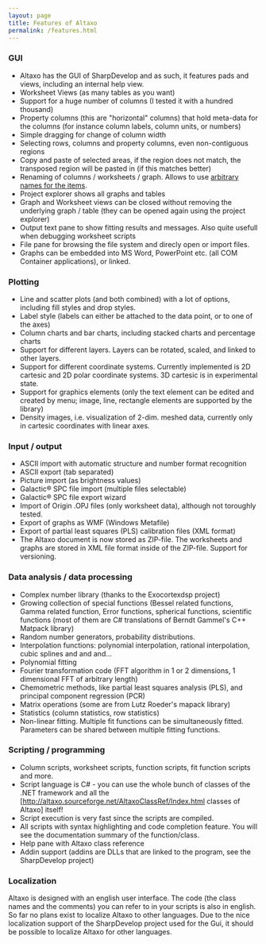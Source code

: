 ```yaml
---
layout: page
title: Features of Altaxo
permalink: /features.html
---
```


### GUI 
* Altaxo has the GUI of SharpDevelop and as such, it features pads and views, including an internal help view.
* Worksheet Views (as many tables as you want)
* Support for a huge number of columns (I tested it with a hundred thousand)
* Property columns (this are "horizontal" columns) that hold meta-data for the columns (for instance column labels, column units, or numbers)
* Simple dragging for change of column width
* Selecting rows, columns and property columns, even non-contiguous regions
* Copy and paste of selected areas, if the region does not match, the transposed region will be pasted in (if this matches better)
* Renaming of columns / worksheets / graph. Allows to use [arbitrary names for the items](http://altaxo.sourceforge.net/AltaxoClassRef/html/2783FED4411F72EE01B8906649201D84.htm).
* Project explorer shows all graphs and tables
* Graph and Worksheet views can be closed without removing the underlying graph / table (they can be opened again using the project explorer)
* Output text pane to show fitting results and messages. Also quite usefull when debugging worksheet scripts
* File pane for browsing the file system and direcly open or import files.
* Graphs can be embedded into MS Word, PowerPoint etc. (all COM Container applications), or linked.

### Plotting 
* Line and scatter plots (and both combined) with a lot of options, including fill styles and drop styles.
* Label style (labels can either be attached to the data point, or to one of the axes)
* Column charts and bar charts, including stacked charts and percentage charts
* Support for different layers. Layers can be rotated, scaled, and linked to other layers.
* Support for different coordinate systems. Currently implemented is 2D cartesic and 2D polar coordinate systems. 3D cartesic is in experimental state.
* Support for graphics elements (only the text element can be edited and created by menu; image, line, rectangle elements are supported by the library)
* Density images, i.e. visualization of 2-dim. meshed data, currently only in cartesic coordinates with linear axes.

### Input / output 
* ASCII import with automatic structure and number format recognition
* ASCII export (tab separated)
* Picture import (as brightness values)
* Galactic® SPC file import (multiple files selectable)
* Galactic® SPC file export wizard
* Import of Origin .OPJ files (only worksheet data), although not toroughly tested.
* Export of graphs as WMF (Windows Metafile)
* Export of partial least squares (PLS) calibration files (XML format)
* The Altaxo document is now stored as ZIP-file. The worksheets and graphs are stored in XML file format inside of the ZIP-file. Support for versioning.

### Data analysis / data processing
* Complex number library (thanks to the Exocortexdsp project)
* Growing collection of special functions (Bessel related functions, Gamma related function, Error functions, spherical functions, scientific functions (most of them are C# translations of Berndt Gammel's C++ Matpack library)
* Random number generators, probability distributions.
* Interpolation functions: polynomial interpolation, rational interpolation, cubic splines and and and...
* Polynomial fitting
* Fourier transformation code (FFT algorithm in 1 or 2 dimensions, 1 dimensional FFT of arbitrary length)
* Chemometric methods, like partial least squares analysis (PLS), and principal component regression (PCR)
* Matrix operations (some are from Lutz Roeder's mapack library)
* Statistics (column statistics, row statistics)
* Non-linear fitting. Multiple fit functions can be simultaneously fitted. Parameters can be shared between multiple fitting functions.

### Scripting / programming
* Column scripts, worksheet scripts, function scripts, fit function scripts and more.
* Script language is C# - you can use the whole bunch of classes of the .NET framework and all the [http://altaxo.sourceforge.net/AltaxoClassRef/Index.html classes of Altaxo] itself!
* Script execution is very fast since the scripts are compiled.
* All scripts with syntax highlighting and code completion feature. You will see the documentation summary of the function/class.
* Help pane with Altaxo class reference
* Addin support (addins are DLLs that are linked to the program, see the SharpDevelop project)

### Localization
Altaxo is designed with an english user interface. The code (the class names and the comments) you can refer to in your scripts is also in english.
So far no plans exist to localize Altaxo to other languages. Due to the nice localization support of the SharpDevelop project used for the Gui, it should be possible to localize Altaxo for other languages.
